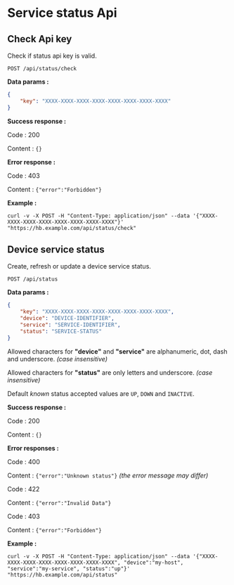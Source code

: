 # Service status Api


## Check Api key

Check if status api key is valid.

`POST /api/status/check`

__Data params :__

```json
{
    "key": "XXXX-XXXX-XXXX-XXXX-XXXX-XXXX-XXXX-XXXX"
}
```

__Success response :__

Code : 200

Content : `{}`

__Error response :__

Code : 403

Content : `{"error":"Forbidden"}`

__Example :__

```shell
curl -v -X POST -H "Content-Type: application/json" --data '{"XXXX-XXXX-XXXX-XXXX-XXXX-XXXX-XXXX-XXXX"}' "https://hb.example.com/api/status/check"
```


## Device service status

Create, refresh or update a device service status.

`POST /api/status`

__Data params :__

```json
{
    "key": "XXXX-XXXX-XXXX-XXXX-XXXX-XXXX-XXXX-XXXX",
    "device": "DEVICE-IDENTIFIER",
    "service": "SERVICE-IDENTIFIER",
    "status": "SERVICE-STATUS"
}
```

Allowed characters for __"device"__ and __"service"__ are alphanumeric, dot, dash and underscore. _(case insensitive)_

Allowed characters for __"status"__ are only letters and underscore. _(case insensitive)_

Default _known_ status accepted values are `UP`, `DOWN` and `INACTIVE`.

__Success response :__

Code : 200

Content : `{}`

__Error responses :__

Code : 400

Content : `{"error":"Unknown status"}`   _(the error message may differ)_

Code : 422

Content : `{"error":"Invalid Data"}`

Code : 403

Content : `{"error":"Forbidden"}`

__Example :__

```shell
curl -v -X POST -H "Content-Type: application/json" --data '{"XXXX-XXXX-XXXX-XXXX-XXXX-XXXX-XXXX-XXXX", "device":"my-host", "service":"my-service", "status":"up"}' "https://hb.example.com/api/status"
```
